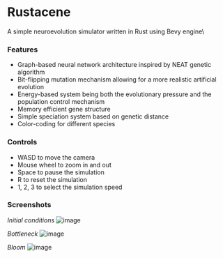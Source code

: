 # Rustacene
A simple neuroevolution simulator written in Rust using Bevy engine\

### Features

* Graph-based neural network architecture inspired by NEAT genetic algorithm
* Bit-flipping mutation mechanism allowing for a more realistic artificial evolution
* Energy-based system being both the evolutionary pressure and the population control mechanism
* Memory efficient gene structure
* Simple speciation system based on genetic distance
* Color-coding for different species

### Controls

* WASD to move the camera
* Mouse wheel to zoom in and out
* Space to pause the simulation
* R to reset the simulation
* 1, 2, 3 to select the simulation speed
 
### Screenshots

*Initial conditions*
![image](https://github.com/Acueres/Rustacene/assets/72624262/7152f5e1-fa06-4095-a688-161e85a1c08b)

*Bottleneck*
![image](https://github.com/Acueres/Rustacene/assets/72624262/9d4c96da-6316-429c-86a4-ab31402cf90c)

*Bloom*
![image](https://github.com/Acueres/Rustacene/assets/72624262/c2c52d32-a03b-4a1c-8423-4c0a37d9f3dc)
